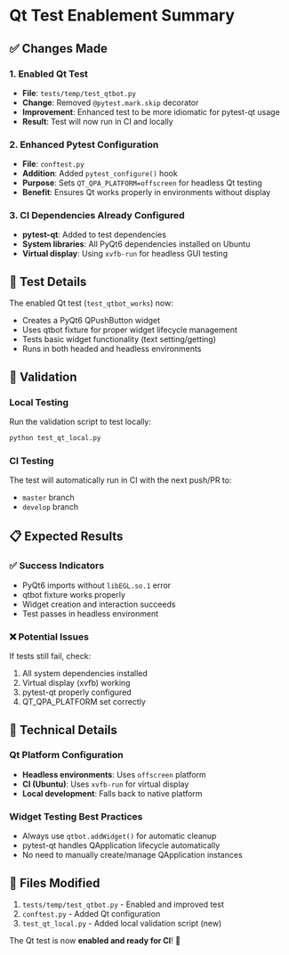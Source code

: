 # Qt Test Enablement Summary

## ✅ Changes Made

### 1. **Enabled Qt Test**
- **File**: `tests/temp/test_qtbot.py`
- **Change**: Removed `@pytest.mark.skip` decorator
- **Improvement**: Enhanced test to be more idiomatic for pytest-qt usage
- **Result**: Test will now run in CI and locally

### 2. **Enhanced Pytest Configuration**
- **File**: `conftest.py`
- **Addition**: Added `pytest_configure()` hook
- **Purpose**: Sets `QT_QPA_PLATFORM=offscreen` for headless Qt testing
- **Benefit**: Ensures Qt works properly in environments without display

### 3. **CI Dependencies Already Configured**
- **pytest-qt**: Added to test dependencies
- **System libraries**: All PyQt6 dependencies installed on Ubuntu
- **Virtual display**: Using `xvfb-run` for headless GUI testing

## 🧪 Test Details

The enabled Qt test (`test_qtbot_works`) now:
- Creates a PyQt6 QPushButton widget
- Uses qtbot fixture for proper widget lifecycle management
- Tests basic widget functionality (text setting/getting)
- Runs in both headed and headless environments

## 🚀 Validation

### Local Testing
Run the validation script to test locally:
```bash
python test_qt_local.py
```

### CI Testing
The test will automatically run in CI with the next push/PR to:
- `master` branch
- `develop` branch

## 📋 Expected Results

### ✅ Success Indicators
- PyQt6 imports without `libEGL.so.1` error
- qtbot fixture works properly
- Widget creation and interaction succeeds
- Test passes in headless environment

### ❌ Potential Issues
If tests still fail, check:
1. All system dependencies installed
2. Virtual display (xvfb) working
3. pytest-qt properly configured
4. QT_QPA_PLATFORM set correctly

## 🔧 Technical Details

### Qt Platform Configuration
- **Headless environments**: Uses `offscreen` platform
- **CI (Ubuntu)**: Uses `xvfb-run` for virtual display
- **Local development**: Falls back to native platform

### Widget Testing Best Practices
- Always use `qtbot.addWidget()` for automatic cleanup
- pytest-qt handles QApplication lifecycle automatically
- No need to manually create/manage QApplication instances

## 📁 Files Modified
1. `tests/temp/test_qtbot.py` - Enabled and improved test
2. `conftest.py` - Added Qt configuration
3. `test_qt_local.py` - Added local validation script (new)

The Qt test is now **enabled and ready for CI**! 🎉
